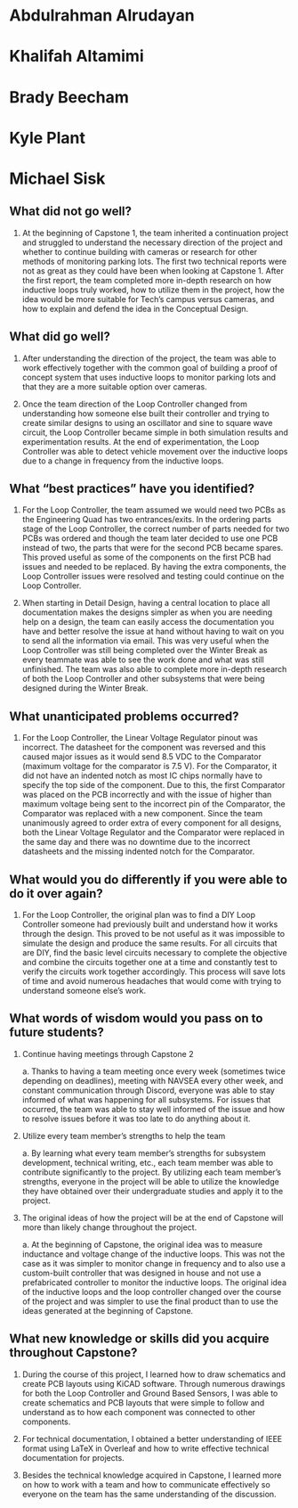 # Abdulrahman Alrudayan



# Khalifah Altamimi



# Brady Beecham



# Kyle Plant



# Michael Sisk

## What did not go well?  

1. At the beginning of Capstone 1, the team inherited a continuation project and struggled to understand the necessary direction of the project and whether to continue building with cameras or research for other methods of monitoring parking lots.  The first two technical reports were not as great as they could have been when looking at Capstone 1.  After the first report, the team completed more in-depth research on how inductive loops truly worked, how to utilize them in the project, how the idea would be more suitable for Tech’s campus versus cameras, and how to explain and defend the idea in the Conceptual Design. 

## What did go well? 

1. After understanding the direction of the project, the team was able to work effectively together with the common goal of building a proof of concept system that uses inductive loops to monitor parking lots and that they are a more suitable option over cameras. 

2. Once the team direction of the Loop Controller changed from understanding how someone else built their controller and trying to create similar designs to using an oscillator and sine to square wave circuit, the Loop Controller became simple in both simulation results and experimentation results.  At the end of experimentation, the Loop Controller was able to detect vehicle movement over the inductive loops due to a change in frequency from the inductive loops. 

## What “best practices” have you identified? 

1. For the Loop Controller, the team assumed we would need two PCBs as the Engineering Quad has two entrances/exits.  In the ordering parts stage of the Loop Controller, the correct number of parts needed for two PCBs was ordered and though the team later decided to use one PCB instead of two, the parts that were for the second PCB became spares.  This proved useful as some of the components on the first PCB had issues and needed to be replaced.  By having the extra components, the Loop Controller issues were resolved and testing could continue on the Loop Controller. 

2. When starting in Detail Design, having a central location to place all documentation makes the designs simpler as when you are needing help on a design, the team can easily access the documentation you have and better resolve the issue at hand without having to wait on you to send all the information via email.  This was very useful when the Loop Controller was still being completed over the Winter Break as every teammate was able to see the work done and what was still unfinished.  The team was also able to complete more in-depth research of both the Loop Controller and other subsystems that were being designed during the Winter Break. 

## What unanticipated problems occurred? 

1. For the Loop Controller, the Linear Voltage Regulator pinout was incorrect. The datasheet for the component was reversed and this caused major issues as it would send 8.5 VDC to the Comparator (maximum voltage for the comparator is 7.5 V).  For the Comparator, it did not have an indented notch as most IC chips normally have to specify the top side of the component.  Due to this, the first Comparator was placed on the PCB incorrectly and with the issue of higher than maximum voltage being sent to the incorrect pin of the Comparator, the Comparator was replaced with a new component.  Since the team unanimously agreed to order extra of every component for all designs, both the Linear Voltage Regulator and the Comparator were replaced in the same day and there was no downtime due to the incorrect datasheets and the missing indented notch for the Comparator. 

## What would you do differently if you were able to do it over again? 

1. For the Loop Controller, the original plan was to find a DIY Loop Controller someone had previously built and understand how it works through the design.  This proved to be not useful as it was impossible to simulate the design and produce the same results.  For all circuits that are DIY, find the basic level circuits necessary to complete the objective and combine the circuits together one at a time and constantly test to verify the circuits work together accordingly.  This process will save lots of time and avoid numerous headaches that would come with trying to understand someone else’s work. 

## What words of wisdom would you pass on to future students? 

1. Continue having meetings through Capstone 2 

    a. Thanks to having a team meeting once every week (sometimes twice depending on deadlines), meeting with NAVSEA every other week, and constant communication through Discord, everyone was able to stay informed of what was happening for all subsystems.  For issues that occurred, the team was able to stay well informed of the issue and how to resolve issues before it was too late to do anything about it. 

2. Utilize every team member’s strengths to help the team 

    a. By learning what every team member’s strengths for subsystem development, technical writing, etc., each team member was able to contribute significantly to the project.  By utilizing each team member’s strengths, everyone in the project will be able to utilize the knowledge they have obtained over their undergraduate studies and apply it to the project. 

3. The original ideas of how the project will be at the end of Capstone will more than likely change throughout the project. 

    a. At the beginning of Capstone, the original idea was to measure inductance and voltage change of the inductive loops.  This was not the case as it was simpler to monitor change in frequency and to also use a custom-built controller that was designed in house and not use a prefabricated controller to monitor the inductive loops.  The original idea of the inductive loops and the loop controller changed over the course of the project and was simpler to use the final product than to use the ideas generated at the beginning of Capstone. 

## What new knowledge or skills did you acquire throughout Capstone? 

1. During the course of this project, I learned how to draw schematics and create PCB layouts using KiCAD software.  Through numerous drawings for both the Loop Controller and Ground Based Sensors, I was able to create schematics and PCB layouts that were simple to follow and understand as to how each component was connected to other components. 

2. For technical documentation, I obtained a better understanding of IEEE format using LaTeX in Overleaf and how to write effective technical documentation for projects. 

3. Besides the technical knowledge acquired in Capstone, I learned more on how to work with a team and how to communicate effectively so everyone on the team has the same understanding of the discussion. 
